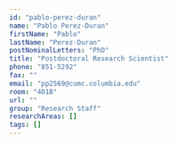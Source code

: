 ```yaml
---
id: "pablo-perez-duran"
name: "Pablo Perez-Duran"
firstName: "Pablo"
lastName: "Perez-Duran"
postNominalLetters: "PhD"
title: "Postdoctoral Research Scientist"
phone: "851-5292"
fax: ""
email: "pp2569@cumc.columbia.edu"
room: "401B"
url: ""
group: "Research Staff"
researchAreas: []
tags: []
---
```

